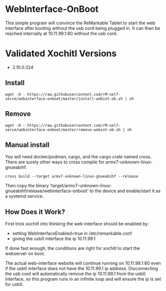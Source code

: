 # WebInterface-OnBoot

This simple program will convince the ReMarkable Tablet to start the web interface after booting without the usb cord being plugged in. It can then be reached internally at 10.11.99.1:80 without the usb cord.

# Validated Xochitl Versions

- 2.10.0.324

## Install

`wget -O - https://raw.githubusercontent.com/rM-self-serve/webinterface-onboot/master/install-webint-ob.sh | sh`

## Remove

`wget -O - https://raw.githubusercontent.com/rM-self-serve/webinterface-onboot/master/remove-webint-ob.sh | sh`

## Manual install

You will need docker/podman, cargo, and the cargo crate named cross. There are surely other ways to cross compile for armv7-unknown-linux-gnueabihf.

`cross build --target armv7-unknown-linux-gnueabihf --release`

Then copy the binary 'target/armv7-unknown-linux-gnueabihf/release/webinterface-onboot' to the device and enable/start it as a systemd service.

## How Does it Work?

First trick xochitl into thinking the web interface should be enabled by:
- setting WebInterfaceEnabled=true in /etc/remarkable.conf
- giving the usb0 interface the ip 10.11.99.1

If done fast enough, the conditions are right for xochitl to start the webserver on boot.

The actual web-interface website will continue running on 10.11.99.1:80 even if the usb0 interface does not have the 10.11.99.1 ip address. Disconnecting the usb cord will automatically remove the ip 10.11.99.1 from the usb0 interface, so this program runs in an infinite loop and will ensure the ip is set for usb0.
